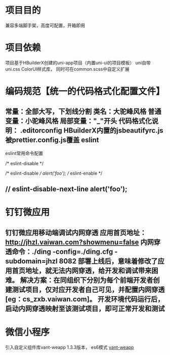 # 项目目的
兼容多端脚手架，高度可配置，开箱即用

# 项目依赖
项目基于HBuilderX创建的uni-app项目（内置uni-ui的项目模板）
uni自带uni.css
ColorUI样式库，
同时可在common.scss中自定义扩展

# 编码规范【统一的代码格式化配置文件】
常量：全部大写，下划线分割
类名：大驼峰风格
普通变量：小驼峰风格
局部变量："_"开头
代码格式化说明：
.editorconfig
HBuilderX内置的jsbeautifyrc.js被prettier.config.js覆盖
eslint
----------------------------------------------------------
eslint常用命令配置
<!-- 放在文件头会屏蔽整个文件 -->
/* eslint-disable */ 

<!-- 下面会屏蔽一段 -->
/* eslint-disable */
alert('foo');
/* eslint-enable */

<!-- 下面会屏蔽一句 -->
// eslint-disable-next-line
alert('foo');
-----------------------------------------------------------
# 钉钉微应用
钉钉微应用移动端调试内网穿透
应用首页地址：http://jhzl.vaiwan.com?showmenu=false
内网穿透命令：./ding -config=./ding.cfg -subdomain=jhzl 8082
部署上线后，意味着修改了应用首页地址，就无法内网穿透，给开发和调试带来困难。
解决方案：在同组织下分别为每个前端开发者创建测试项目，仅对应开发者自己可见，并配置内网穿透[eg：cs_zxb.vaiwan.com]。
         开发环境代码运行后，启动内网穿透映射至该测试项目，即可正常开发和测试
--------------------------------------------------------------------
# 微信小程序
引入自定义组件库vant-weapp 1.3.3版本， es6模式
[vant-weapp](https://youzan.github.io/vant-weapp/#/quickstart)
